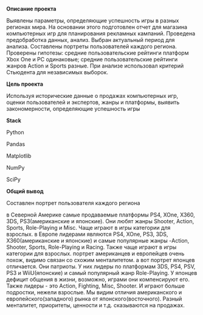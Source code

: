 **Описание проекта**

Выявлены параметры, определяющие успешность игры в разных регионах мира. На основании этого подготовлен отчет для магазина компьютерных игр для планирования
рекламных кампаний. Проведена предобработка данных, анализ. Выбран актуальный период для анализа. Составлены портреты пользователей каждого региона. Проверены
гипотезы: средние пользовательские рейтинги платформ Xbox One и PC одинаковые; средние пользовательские рейтинги жанров Action и Sports разные. При анализе использовал критерий Стьюдента для независимых выборок.

**Цель проекта**

Используя исторические данные о продажах компьютерных игр, оценки пользователей и экспертов, жанры и платформы, выявить закономерности, определяющие успешность игры 

**Stack**

Python

Pandas

Matplotlib

NumPy

SciPy

**Общий вывод**

Составлен портрет пользователя каждого региона

в Северной Америке самые продаваемые платформы PS4, XOne, X360, 3DS, PS3(американские и японские). Они любят жанры Shooter, Action, Sports, Role-Playing и Misc. Чаще играют в игры категории для взрослых.
в Европе лидерами являются PS4, XOne, PS3, 3DS, X360(американские и японские) и самые популярные жанры -Action, Shooter, Sports, Role-Playing и Racing. Также чаще играют в игры категории для взрослых.
портрет американцев и европейцев очень похож, видимо связан со схожим менталитетом.
а вот портрет японцев отличается. Они патриоты. У них лидеры по платформам 3DS, PS4, PSV, PS3 и WiiU(японские) и самый популярный жанр Role-Playing. У японцев дефицит общения в жизни, возможно, играми они компенсируют его. Также лидеры - это Action, Fighting, Misc, Shooter. И играют больше подростки, нежели взрослые.
Мы видим отличия американского и европейского(западного) рынка от японского(восточного). Разный менталитет, приоритеты, ценности и т.д. сказываются на продажах.
